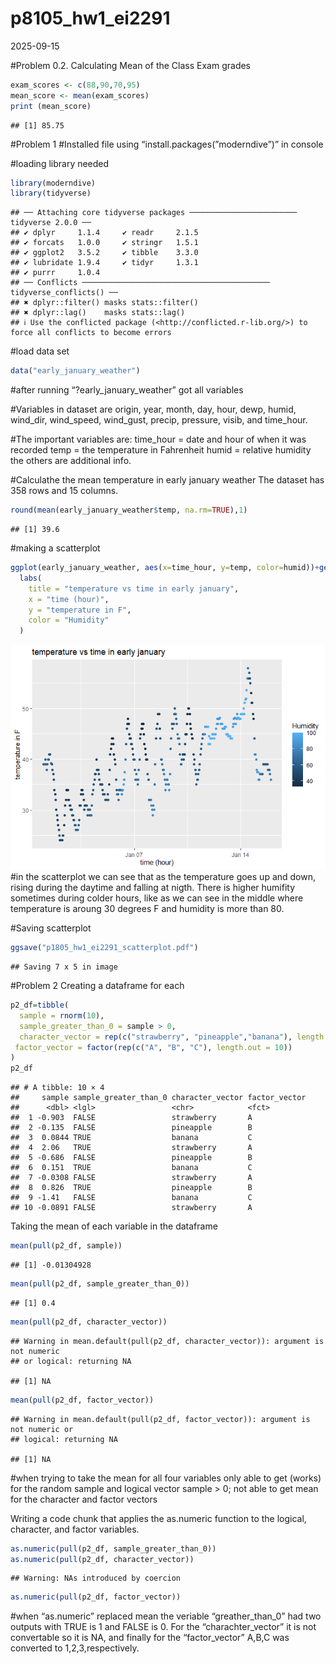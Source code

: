 p8105_hw1_ei2291
================
2025-09-15

\#Problem 0.2. Calculating Mean of the Class Exam grades

``` r
exam_scores <- c(88,90,70,95)
mean_score <- mean(exam_scores)
print (mean_score)
```

    ## [1] 85.75

\#Problem 1 \#Installed file using “install.packages(”moderndive”)” in
console

\#loading library needed

``` r
library(moderndive)
library(tidyverse)
```

    ## ── Attaching core tidyverse packages ──────────────────────── tidyverse 2.0.0 ──
    ## ✔ dplyr     1.1.4     ✔ readr     2.1.5
    ## ✔ forcats   1.0.0     ✔ stringr   1.5.1
    ## ✔ ggplot2   3.5.2     ✔ tibble    3.3.0
    ## ✔ lubridate 1.9.4     ✔ tidyr     1.3.1
    ## ✔ purrr     1.0.4     
    ## ── Conflicts ────────────────────────────────────────── tidyverse_conflicts() ──
    ## ✖ dplyr::filter() masks stats::filter()
    ## ✖ dplyr::lag()    masks stats::lag()
    ## ℹ Use the conflicted package (<http://conflicted.r-lib.org/>) to force all conflicts to become errors

\#load data set

``` r
data("early_january_weather")
```

\#after running “?early_january_weather” got all variables

\#Variables in dataset are origin, year, month, day, hour, dewp, humid,
wind_dir, wind_speed, wind_gust, precip, pressure, visib, and time_hour.

\#The important variables are: time_hour = date and hour of when it was
recorded temp = the temperature in Fahrenheit humid = relative humidity
the others are additional info.

\#Calculathe the mean temperature in early january weather The dataset
has 358 rows and 15 columns.

``` r
round(mean(early_january_weather$temp, na.rm=TRUE),1) 
```

    ## [1] 39.6

\#making a scatterplot

``` r
ggplot(early_january_weather, aes(x=time_hour, y=temp, color=humid))+geom_point()+
  labs(
    title = "temperature vs time in early january",
    x = "time (hour)",
    y = "temperature in F",
    color = "Humidity"
  )
```

![](p1805_hw1_ei2291_files/figure-gfm/unnamed-chunk-5-1.png)<!-- -->
\#in the scatterplot we can see that as the temperature goes up and
down, rising during the daytime and falling at nigth. There is higher
humifity sometimes during colder hours, like as we can see in the middle
where temperature is aroung 30 degrees F and humidity is more than 80.

\#Saving scatterplot

``` r
ggsave("p1805_hw1_ei2291_scatterplot.pdf")
```

    ## Saving 7 x 5 in image

\#Problem 2 Creating a dataframe for each

``` r
p2_df=tibble(
  sample = rnorm(10),
  sample_greater_than_0 = sample > 0,
  character_vector = rep(c("strawberry", "pineapple","banana"), length.out = 10),
 factor_vector = factor(rep(c("A", "B", "C"), length.out = 10))
)
p2_df
```

    ## # A tibble: 10 × 4
    ##     sample sample_greater_than_0 character_vector factor_vector
    ##      <dbl> <lgl>                 <chr>            <fct>        
    ##  1 -0.903  FALSE                 strawberry       A            
    ##  2 -0.135  FALSE                 pineapple        B            
    ##  3  0.0844 TRUE                  banana           C            
    ##  4  2.06   TRUE                  strawberry       A            
    ##  5 -0.686  FALSE                 pineapple        B            
    ##  6  0.151  TRUE                  banana           C            
    ##  7 -0.0308 FALSE                 strawberry       A            
    ##  8  0.826  TRUE                  pineapple        B            
    ##  9 -1.41   FALSE                 banana           C            
    ## 10 -0.0891 FALSE                 strawberry       A

Taking the mean of each variable in the dataframe

``` r
mean(pull(p2_df, sample))
```

    ## [1] -0.01304928

``` r
mean(pull(p2_df, sample_greater_than_0))
```

    ## [1] 0.4

``` r
mean(pull(p2_df, character_vector))
```

    ## Warning in mean.default(pull(p2_df, character_vector)): argument is not numeric
    ## or logical: returning NA

    ## [1] NA

``` r
mean(pull(p2_df, factor_vector))
```

    ## Warning in mean.default(pull(p2_df, factor_vector)): argument is not numeric or
    ## logical: returning NA

    ## [1] NA

\#when trying to take the mean for all four variables only able to get
(works) for the random sample and logical vector sample \> 0; not able
to get mean for the character and factor vectors

Writing a code chunk that applies the as.numeric function to the
logical, character, and factor variables.

``` r
as.numeric(pull(p2_df, sample_greater_than_0))
as.numeric(pull(p2_df, character_vector))
```

    ## Warning: NAs introduced by coercion

``` r
as.numeric(pull(p2_df, factor_vector))
```

\#when “as.numeric” replaced mean the veriable “greather_than_0” had two
outputs with TRUE is 1 and FALSE is 0. For the “charachter_vector” it is
not convertable so it is NA, and finally for the “factor_vector” A,B,C
was converted to 1,2,3,respectively.
